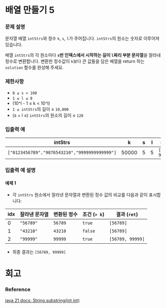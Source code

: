 # 배열 만들기 5

### 문제 설명
문자열 배열 `intStrs`와 정수 `k`, `s`, `l`가 주어집니다. `intStrs`의 원소는 숫자로 이루어져 있습니다.

배열 `intStrs`의 각 원소마다 **`s`번 인덱스에서 시작하는 길이 `l`짜리 부분 문자열**을 잘라내 정수로 변환합니다. 변환한 정수값이 `k`보다 큰 값들을 담은 배열을 return 하는 `solution` 함수를 완성해 주세요.

### 제한사항
- `0 ≤ s < 100`
- `1 ≤ l ≤ 8`
- \(10^l - 1 ≤ k < 10^l\)
- `1 ≤ intStrs`의 길이 ≤ `10,000`
- \(s + l ≤\) `intStrs`의 원소의 길이 ≤ `120`

### 입출력 예

| intStrs                                       | k     | s | l | result           |
|-----------------------------------------------|-------|---|---|------------------|
| `["0123456789","9876543210","9999999999999"]` | 50000 | 5 | 5 | `[56789, 99999]` |

### 입출력 예 설명

#### 예제 1
- 각 `intStrs` 원소에서 잘라낸 문자열과 변환된 정수 값의 비교를 다음과 같이 표시합니다:

| idx | 잘라낸 문자열   | 변환된 정수  | 조건 (`> k`) | 결과 (`ret`)       |
|-----|-----------|---------|------------|------------------|
| 0   | `"56789"` | `56789` | `true`     | `[56789]`        |
| 1   | `"43210"` | `43210` | `false`    | `[56789]`        |
| 2   | `"99999"` | `99999` | `true`     | `[56789, 99999]` |

- 최종 결과는 `[56789, 99999]`
# 회고
### Reference
[java 21 docs: String.substring(int,int)](https://docs.oracle.com/en/java/javase/21/docs/api/java.base/java/lang/String.html#substring(int,int))